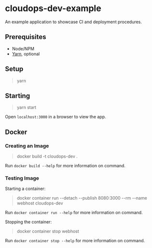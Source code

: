 # cloudops-dev-example
An example application to showcase CI and deployment procedures.

## Prerequisites

- Node/NPM
- [Yarn](https://yarnpkg.com/en/docs/install), optional

## Setup

> yarn

## Starting

> yarn start

Open `localhost:3000` in a browser to view the app.

## Docker

### Creating an Image

> docker build -t cloudops-dev .

Run `docker build --help` for more information on command.

### Testing Image

Starting a container:

> docker container run --detach --publish 8080:3000 --rm --name webhost cloudops-dev

Run `docker container run --help` for more information on command.

Stopping the container:

> docker container stop webhost

Run `docker container stop --help` for more information on command.
